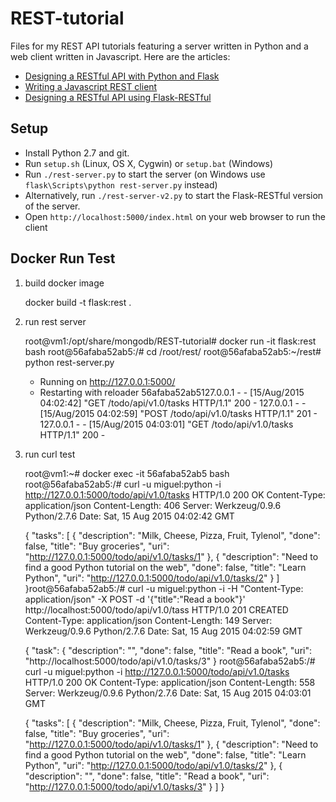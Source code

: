 REST-tutorial
=============

Files for my REST API tutorials featuring a server written in Python and a web client written in Javascript. Here are the articles:

- [Designing a RESTful API with Python and Flask](http://blog.miguelgrinberg.com/post/designing-a-restful-api-with-python-and-flask)
- [Writing a Javascript REST client](http://blog.miguelgrinberg.com/post/writing-a-javascript-rest-client)
- [Designing a RESTful API using Flask-RESTful](http://blog.miguelgrinberg.com/post/designing-a-restful-api-using-flask-restful)

Setup
-----

- Install Python 2.7 and git.
- Run `setup.sh` (Linux, OS X, Cygwin) or `setup.bat` (Windows)
- Run `./rest-server.py` to start the server (on Windows use `flask\Scripts\python rest-server.py` instead)
- Alternatively, run `./rest-server-v2.py` to start the Flask-RESTful version of the server.
- Open `http://localhost:5000/index.html` on your web browser to run the client

Docker Run Test
---------------

1) build docker image

	docker build -t flask:rest .

2) run rest server

    root@vm1:/opt/share/mongodb/REST-tutorial# docker run -it flask:rest bash
    root@56afaba52ab5:/# cd /root/rest/
    root@56afaba52ab5:~/rest# python rest-server.py
     * Running on http://127.0.0.1:5000/
     * Restarting with reloader
    56afaba52ab5127.0.0.1 - - [15/Aug/2015 04:02:42] "GET /todo/api/v1.0/tasks HTTP/1.1" 200 -
    127.0.0.1 - - [15/Aug/2015 04:02:59] "POST /todo/api/v1.0/tasks HTTP/1.1" 201 -
    127.0.0.1 - - [15/Aug/2015 04:03:01] "GET /todo/api/v1.0/tasks HTTP/1.1" 200 -

3) run curl test

    root@vm1:~# docker exec -it 56afaba52ab5 bash
    root@56afaba52ab5:/# curl -u miguel:python -i http://127.0.0.1:5000/todo/api/v1.0/tasks
    HTTP/1.0 200 OK
    Content-Type: application/json
    Content-Length: 406
    Server: Werkzeug/0.9.6 Python/2.7.6
    Date: Sat, 15 Aug 2015 04:02:42 GMT

    {
      "tasks": [
        {
          "description": "Milk, Cheese, Pizza, Fruit, Tylenol",
          "done": false,
          "title": "Buy groceries",
          "uri": "http://127.0.0.1:5000/todo/api/v1.0/tasks/1"
        },
        {
          "description": "Need to find a good Python tutorial on the web",
          "done": false,
          "title": "Learn Python",
          "uri": "http://127.0.0.1:5000/todo/api/v1.0/tasks/2"
        }
      ]
    }root@56afaba52ab5:/# curl -u miguel:python -i -H "Content-Type: application/json" -X POST -d '{"title":"Read a book"}' http://localhost:5000/todo/api/v1.0/tass
    HTTP/1.0 201 CREATED
    Content-Type: application/json
    Content-Length: 149
    Server: Werkzeug/0.9.6 Python/2.7.6
    Date: Sat, 15 Aug 2015 04:02:59 GMT

    {
      "task": {
        "description": "",
        "done": false,
        "title": "Read a book",
        "uri": "http://localhost:5000/todo/api/v1.0/tasks/3"
      }
    root@56afaba52ab5:/# curl -u miguel:python -i http://127.0.0.1:5000/todo/api/v1.0/tasks
    HTTP/1.0 200 OK
    Content-Type: application/json
    Content-Length: 558
    Server: Werkzeug/0.9.6 Python/2.7.6
    Date: Sat, 15 Aug 2015 04:03:01 GMT

    {
      "tasks": [
        {
          "description": "Milk, Cheese, Pizza, Fruit, Tylenol",
          "done": false,
          "title": "Buy groceries",
          "uri": "http://127.0.0.1:5000/todo/api/v1.0/tasks/1"
        },
        {
          "description": "Need to find a good Python tutorial on the web",
          "done": false,
          "title": "Learn Python",
          "uri": "http://127.0.0.1:5000/todo/api/v1.0/tasks/2"
        },
        {
          "description": "",
          "done": false,
          "title": "Read a book",
          "uri": "http://127.0.0.1:5000/todo/api/v1.0/tasks/3"
        }
      ]
    }
